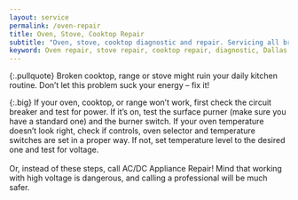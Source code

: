 ```yaml
---
layout: service
permalink: /oven-repair
title: Oven, Stove, Cooktop Repair
subtitle: "Oven, stove, cooktop diagnostic and repair. Servicing all brands. We work in Dallas, TX and surrounding areas."
keyword: Oven repair, stove repair, cooktop repair, diagnostic, Dallas, TX, Arlington, Irving, Denton, Lewisville, Plano, Carrollton, Frisco, Keller, Grapevine, Bedford, Euless, Southlake, Lake Dallas, Roanoke, Argyle, Hebron, Richardson, Corinth, Lantana, Copper Canyon, Highland Village, Double Oak, Watauga, Melody Hills, Richland Hills, North Richland Hills, Haltom City, Blue Mound
---
```


{:.pullquote}
Broken cooktop, range or stove might ruin your daily kitchen routine. Don’t let this problem suck your energy – fix it!

{:.big}
If your oven, cooktop, or range won’t work, first check the circuit breaker and test for power. If it’s on, test the surface purner (make sure you have a standard one) and the burner switch. If your oven temperature doesn’t look right, check if controls, oven selector and temperature switches are set in a proper way. If not, set temperature level to the desired one and test for voltage.
<br><br>
Or, instead of these steps, call AC/DC Appliance Repair! Mind that working with high voltage is dangerous, and calling a professional will be much safer.
